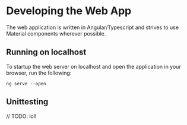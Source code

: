 # Developing the Web App

The web application is written in Angular/Typescript and strives to use Material components
wherever possible.

## Running on localhost

To startup the web server on localhost and open the application in your browser, run the following:
```
ng serve --open
```

## Unittesting

// TODO: lol!